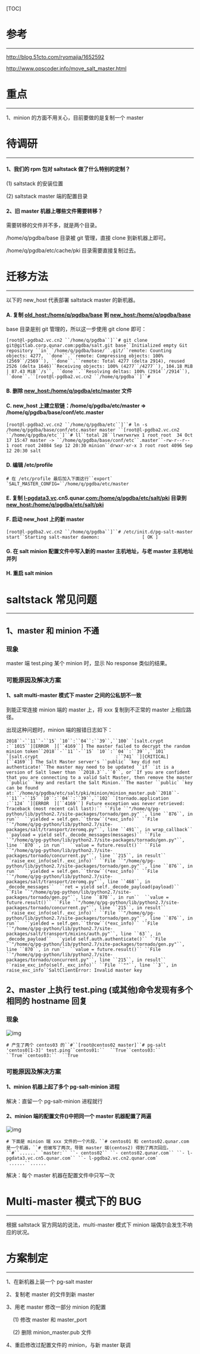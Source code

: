 [TOC]



# 参考

------

http://blog.51cto.com/ryomajia/1652592

http://www.opscoder.info/move_salt_master.html

# 重点

------

1、minion 的方面不用关心，目前要做的是复制一个 master



# 待调研

------

#### 1、我们的 rpm 包对 saltstack 做了什么特别的定制？

(1) saltstack 的安装位置

(2) saltstack master 端的配置目录



#### 2、旧 master 机器上哪些文件需要转移？

需要转移的文件并不多，就是两个目录。

/home/q/pgdba/base 目录被 git 管理，直接 clone 到新机器上即可。

/home/q/pgdba/etc/cache/pki 目录需要直接复制过去。



# 迁移方法

------

以下的 new_host 代表部署 saltstack master 的新机器。

#### A. 复制 [old_host:/home/q/pgdba/base](http://old_host/home/q/pgdba/base) 到 [new_host:/home/q/pgdba/base](http://new_host/home/q/pgdba/base)

base 目录是别 git 管理的，所以这一步使用 git clone 即可：

```
[root@l-pgdba2.vc.cn2 ``/home/q/pgdba``]``# git clone git@gitlab.corp.qunar.com:pgdba/salt.git base``Initialized empty Git repository ``in` `/home/q/pgdba/base/``.git/``remote: Counting objects: 4277, ``done``.``remote: Compressing objects: 100% (2569``/2569``), ``done``.``remote: Total 4277 (delta 2914), reused 2526 (delta 1646)``Receiving objects: 100% (4277``/4277``), 104.18 MiB | 87.43 MiB``/s``, ``done``.``Resolving deltas: 100% (2914``/2914``), ``done``.``[root@l-pgdba2.vc.cn2 ``/home/q/pgdba``]``#
```



#### B. 删除 [new_host:/home/q/pgdba/etc/master](http://new_host/home/q/pgdba/etc/master) 文件

#### C. new_host 上建立软链：/home/q/pgdba/etc/master => /home/q/pgdba/base/conf/etc.master

```
[root@l-pgdba2.vc.cn2 ``/home/q/pgdba/etc``]``# ln -s /home/q/pgdba/base/conf/etc.master master ``[root@l-pgdba2.vc.cn2 ``/home/q/pgdba/etc``]``# ll``total 28``lrwxrwxrwx 1 root root  34 Oct 17 15:47 master -> ``/home/q/pgdba/base/conf/etc``.master``-rw-r--r-- 1 root root 24084 Sep 12 20:30 minion``drwxr-xr-x 3 root root 4096 Sep 12 20:30 salt
```



#### D. 编辑 /etc/profile

```
# 在 /etc/profile 最后加入下面这行``export` `SALT_MASTER_CONFIG=``/home/q/pgdba/etc/master
```



#### E. 复制 [l-pgdata3.vc](http://l-pgdata3.vc).cn5.qunar.[com:/home/q/pgdba/etc/salt/pki](http://com/home/q/pgdba/etc/salt/pki) 目录到 [new_host:/home/q/pgdba/etc/salt/pki](http://new_host/home/q/pgdba/etc/salt/pki)



#### F. 启动 new_host 上的新 master

```
[root@l-pgdba2.vc.cn2 ``/home/q/pgdba``]``# /etc/init.d/pg-salt-master start``Starting salt-master daemon:                [ OK ]
```



#### G. 在 salt minion 配置文件中写入新的 master 主机地址，与老 master 主机地址并列



#### H. 重启 salt minion



# saltstack 常见问题

------

## 1、master 和 minion 不通

### 现象

master 端 test.ping 某个 minion 时，显示 No response 类似的结果。

### 可能原因及解决方案

#### 1、salt multi-master 模式下 master 之间的公私钥不一致

到能正常连接 minion 端的 master 上，将 xxx 复制到不正常的 master 上相应路径。

出现这种问题时，minion 端的报错日志如下：

```
2018``-``11``-``15` `10``:``04``:``39``,``100` `[salt.crypt                             :``1015``][ERROR  ][``4169``] The master failed to decrypt the random minion token``2018``-``11``-``15` `10``:``04``:``39``,``101` `[salt.crypt                             :``741` `][CRITICAL][``4169``] The Salt Master server's ``public` `key did not authenticate!``The master may need to be updated ``if` `it is a version of Salt lower than ``2018.3``.``0``, or``If you are confident that you are connecting to a valid Salt Master, then remove the master ``public` `key and restart the Salt Minion.``The master ``public` `key can be found at:``/home/q/pgdba/etc/salt/pki/minion/minion_master.pub``2018``-``11``-``15` `10``:``04``:``39``,``102` `[tornado.application                        :``124` `][ERROR  ][``4169``] Future exception was never retrieved: Traceback (most recent call last):`` ``File ``"/home/q/pg-python/lib/python2.7/site-packages/tornado/gen.py"``, line ``876``, in run``  ``yielded = self.gen.``throw``(*exc_info)`` ``File ``"/home/q/pg-python/lib/python2.7/site-packages/salt/transport/zeromq.py"``, line ``491``, in wrap_callback``  ``payload = yield self._decode_messages(messages)`` ``File ``"/home/q/pg-python/lib/python2.7/site-packages/tornado/gen.py"``, line ``870``, in run``  ``value = future.result()`` ``File ``"/home/q/pg-python/lib/python2.7/site-packages/tornado/concurrent.py"``, line ``215``, in result``  ``raise_exc_info(self._exc_info)`` ``File ``"/home/q/pg-python/lib/python2.7/site-packages/tornado/gen.py"``, line ``876``, in run``  ``yielded = self.gen.``throw``(*exc_info)`` ``File ``"/home/q/pg-python/lib/python2.7/site-packages/salt/transport/zeromq.py"``, line ``468``, in _decode_messages``  ``ret = yield self._decode_payload(payload)`` ``File ``"/home/q/pg-python/lib/python2.7/site-packages/tornado/gen.py"``, line ``870``, in run``  ``value = future.result()`` ``File ``"/home/q/pg-python/lib/python2.7/site-packages/tornado/concurrent.py"``, line ``215``, in result``  ``raise_exc_info(self._exc_info)`` ``File ``"/home/q/pg-python/lib/python2.7/site-packages/tornado/gen.py"``, line ``876``, in run``  ``yielded = self.gen.``throw``(*exc_info)`` ``File ``"/home/q/pg-python/lib/python2.7/site-packages/salt/transport/mixins/auth.py"``, line ``63``, in _decode_payload``  ``yield self.auth.authenticate()`` ``File ``"/home/q/pg-python/lib/python2.7/site-packages/tornado/gen.py"``, line ``870``, in run``  ``value = future.result()`` ``File ``"/home/q/pg-python/lib/python2.7/site-packages/tornado/concurrent.py"``, line ``215``, in result``  ``raise_exc_info(self._exc_info)`` ``File ``""``, line ``3``, in raise_exc_info``SaltClientError: Invalid master key
```



## 2、master 上执行 test.ping (或其他)命令发现有多个相同的 hostname 回复

### 现象

![img](https://wiki.corp.qunar.com/confluence/download/attachments/213208628/image2018-11-16_15-34-4.png?version=1&modificationDate=1542353644000&api=v2)

```
# 产生了两个 centos03 的``#``[root@centos02 master]``# pg-salt 'centos0[1-3]' test.ping``centos01:``  ``True``centos03:``  ``True``centos03:``  ``True
```



### 可能原因及解决方案

#### 1、minion 机器上起了多个 pg-salt-minion 进程

解决：直留一个 pg-salt-minion 进程就行

#### 2、minion 端的配置文件()中把同一个 master 机器配置了两遍

![img](https://wiki.corp.qunar.com/confluence/download/attachments/213208628/image2018-11-16_15-39-25.png?version=1&modificationDate=1542353966000&api=v2)

```
# 下面是 minion 端 xxx 文件的一个片段，``# centos01 和 centos02.qunar.com 是一个机器，``# 但被写了两次，导致 master 端(centos2) 得到了两次回应。``#``......` `master:`` ``- centos02`` ``- centos02.qunar.com`` ``- l-pgdata3.vc.cn5.qunar.com`` ``- l-pgdba2.vc.cn2.qunar.com` `......``......
```



解决：每个 master 机器在配置文件中只写一次



# Multi-master 模式下的 BUG

------

根据 saltstack 官方网站的说法，multi-master 模式下 minion 端偶尔会发生不响应的状况。



# 方案制定

------

1、在新机器上装一个 pg-salt master

2、复制老 master 的文件到新 master

3、用老 master 修改一部分 minion 的配置

　 (1) 修改 master 和 master_port

　 (2) 删除 minion_master.pub 文件

4、重启修改过配置文件的 minion，与新 master 联调